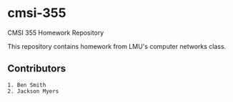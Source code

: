 # cmsi-355
CMSI 355 Homework Repository

This repository contains homework from LMU's computer networks class.


## Contributors
    1. Ben Smith
    2. Jackson Myers
